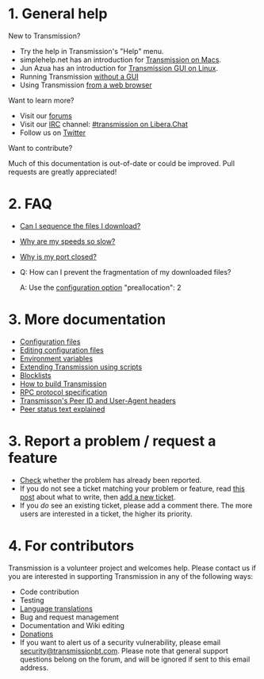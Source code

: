 # 1. General help #
New to Transmission?
  * Try the help in Transmission's "Help" menu.
  * simplehelp.net has an introduction for [Transmission on Macs](https://www.simplehelp.net/2008/07/17/how-to-use-transmission-as-your-bittorrent-client-os-x/).
  * Jun Azua has an introduction for [Transmission GUI on Linux](https://www.junauza.com/2009/01/how-to-use-bittorrent-in-linux.html).
  * Running Transmission [without a GUI](./Headless-Usage.md)
  * Using Transmission [from a web browser](./Web-Interface.md)

Want to learn more?
  * Visit our [forums](https://forum.transmissionbt.com)
  * Visit our [IRC](https://en.wikipedia.org/wiki/IRC) channel: [#transmission on Libera.Chat](https://web.libera.chat/#transmission)
  * Follow us on [Twitter](https://twitter.com/transmissionbt)

Want to contribute?

Much of this documentation is out-of-date or could be improved. Pull requests are greatly appreciated!
# 2. FAQ #
* [Can I sequence the files I download?](./Can-I-sequence-the-files-I-download.md)
* [Why are my speeds so slow?](./Why-Are-My-Speeds-So-Slow.md)
* [Why is my port closed?](./Why-is-my-port-closed.md)
* Q: How can I prevent the fragmentation of my downloaded files? 

  A: Use the [configuration option](./Editing-Configuration-Files.md) "preallocation": 2
# 3. More documentation #
 * [Configuration files](./Configuration-Files.md)
 * [Editing configuration files](./Editing-Configuration-Files.md)
 * [Environment variables](Environment-Variables.md)
 * [Extending Transmission using scripts](./Scripts.md)
 * [Blocklists](./Blocklists.md)
 * [How to build Transmission](Building-Transmission.md)
 * [RPC protocol specification](rpc-spec.md)
 * [Transmisson's Peer ID and User-Agent headers](Peer-ID-and-User-Agent.md)
 * [Peer status text explained](Peer-Status-Text.md)

# 3. Report a problem / request a feature #
  * [Check](https://github.com/transmission/transmission/issues) whether the problem has already been reported.
  * If you do not see a ticket matching your problem or feature, read [this post](https://forum.transmissionbt.com/viewtopic.php?f=1&t=3274) about what to write, then [add a new ticket](https://github.com/transmission/transmission/issues/new).
  * If you _do_ see an existing ticket, please add a comment there. The more users are interested in a ticket, the higher its priority.

# 4. For contributors #
Transmission is a volunteer project and welcomes help.
Please contact us if you are interested in supporting Transmission in any of the following ways:

  * Code contribution
  * Testing
  * [Language translations](Translating.md)
  * Bug and request management
  * Documentation and Wiki editing
  * [Donations](https://transmissionbt.com/donate)
  * If you want to alert us of a security vulnerability, please email security@transmissionbt.com. Please note that general support questions belong on the forum, and will be ignored if sent to this email address.
